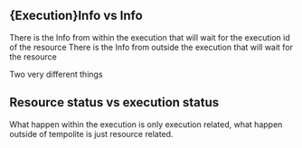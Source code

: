 
## {Execution}Info vs Info

There is the Info from within the execution that will wait for the execution id of the resource
There is the Info from outside the execution that will wait for the resource 

Two very different things

## Resource status vs execution status

What happen within the execution is only execution related, what happen outside of tempolite is just resource related.

